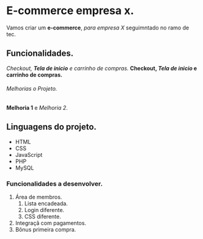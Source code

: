 # E-commerce empresa x.

Vamos criar um **e-commerce**, *para empresa X* seguimntado no ramo de tec.

## Funcionalidades.

_Checkout, **Tela de inicio** e carrinho de compras._
**Checkout, _Tela de inicio_ e carrinho de compras.**

###### Melhorias o Projeto. 
__Melhoria 1__ e _Melhoria 2_.

## Linguagens do projeto.

* HTML
* CSS 
* JavaScript
* PHP
* MySQL

### Funcionalidades a desenvolver.

1. Área de membros.
    1. Lista encadeada.
    2. Login diferente.
    3. CSS diferente.
2. Integraçã com pagamentos.
3. Bônus primeira compra.